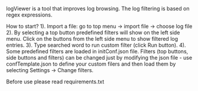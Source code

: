 logViewer is a tool that improves log browsing. The log filtering is based on regex expressions.

How to start?
1). Import a file: go to top menu -> import file -> choose log file
2). By selecting a top button predefined filters will show on the left side menu. Click on the buttons from the left side menu to show filtered log entries.
3). Type searched word to run custom filter (click Run button).
4). Some predefined filters are loaded in initConf.json file. 
Filters (top buttons, side buttons and filters) can be changed just by modifying the json file - use confTemplate.json to define your custom filers and then load them by selecting Settings -> Change filters.

Before use please read requirements.txt